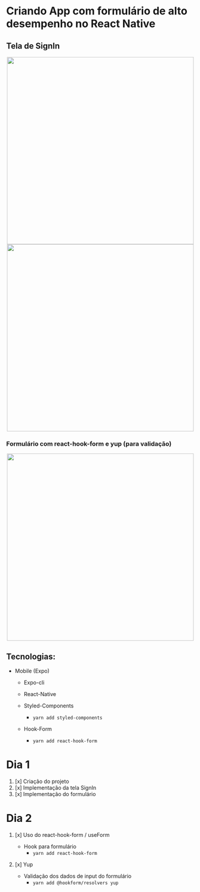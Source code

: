 # Criando App com formulário de alto desempenho no React Native

## Tela de SignIn
<p align="center">
<img src="https://user-images.githubusercontent.com/48128325/159810621-f21ccde4-f1a6-4212-a508-a7e5e17d63b9.jpeg" height="500"/>
<img src="https://user-images.githubusercontent.com/48128325/159810868-c285e9e6-e022-4338-91e3-120c9c4524ce.jpeg" height="500"/>
</p>

### Formulário com react-hook-form e yup (para validação)
<p align="center">
  <img src="https://user-images.githubusercontent.com/48128325/161343818-b5f77719-e716-4cb2-9c17-57cdd00e7e8e.jpeg" height=500"/>
</p>


## Tecnologias: 
- Mobile (Expo)
  - Expo-cli
  - React-Native
  
  - Styled-Components
    - `yarn add styled-components`
  - Hook-Form
    - `yarn add react-hook-form`


# Dia 1
1. [x] Criação do projeto
2. [x] Implementação da tela SignIn
3. [x] Implementação do formulário

# Dia 2
1. [x] Uso do react-hook-form / useForm
    - Hook para formulário
      - `yarn add react-hook-form`

2. [x] Yup
    - Validação dos dados de input do formulário
      - `yarn add @hookform/resolvers yup`

